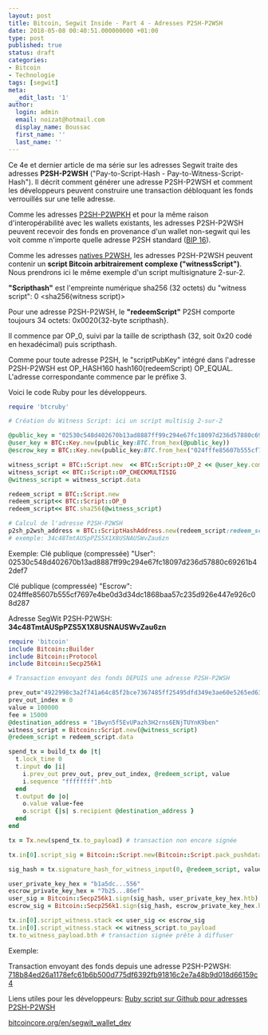 ```yaml
---
layout: post
title: Bitcoin, Segwit Inside - Part 4 - Adresses P2SH-P2WSH
date: 2018-05-08 00:40:51.000000000 +01:00
type: post
published: true
status: draft
categories:
- Bitcoin
- Technologie
tags: [segwit]
meta:
  _edit_last: '1'
author:
  login: admin
  email: noizat@hotmail.com
  display_name: Boussac
  first_name: ''
  last_name: ''
---
```

Ce 4e et dernier article de ma série sur les adresses Segwit traite des adresses **P2SH-P2WSH** ("Pay-to-Script-Hash - Pay-to-Witness-Script-Hash"). Il décrit comment générer une adresse P2SH-P2WSH et comment les développeurs peuvent construire une transaction débloquant les fonds verrouillés sur une telle adresse.

Comme les adresses [P2SH-P2WPKH](http://e-ducat.fr/2018-04-11-segwit-inside-p2sh-p2wpkh-fr/) et pour la même raison d'interopérabilité avec les wallets existants, les adresses P2SH-P2WSH peuvent recevoir des fonds en provenance d'un wallet non-segwit qui les voit comme n'importe quelle adresse P2SH standard ([BIP 16](https://github.com/bitcoin/bips/blob/master/bip-0016.mediawiki)).

Comme les adresses [natives P2WSH](http://e-ducat.fr/2018-03-31-segwit-inside-native-p2wsh-fr/), les adresses P2SH-P2WSH peuvent contenir un **script Bitcoin arbitrairement complexe ("witnessScript")**. Nous prendrons ici le même exemple d'un script multisignature 2-sur-2.

**"Scripthash"** est l'empreinte numérique sha256 (32 octets) du "witness script":
0 <sha256(witness script)>

Pour une adresse P2SH-P2WSH, le **"redeemScript"** P2SH comporte toujours 34 octets: 0x0020{32-byte scripthash}.

Il commence par OP_0, suivi par la taille de scripthash (32, soit 0x20 codé en hexadécimal) puis scripthash. 

Comme pour toute adresse P2SH, le "scriptPubKey" intégré dans l'adresse P2SH-P2WSH est OP_HASH160 hash160(redeemScript) OP_EQUAL. L'adresse correspondante commence par le préfixe 3.

Voici le code Ruby pour les développeurs.

```ruby
require 'btcruby'

# Création du Witness Script: ici un script multisig 2-sur-2

@public_key = "02530c548d402670b13ad8887ff99c294e67fc18097d236d57880c69261b42def7"
@user_key = BTC::Key.new(public_key:BTC.from_hex(@public_key))
@escrow_key = BTC::Key.new(public_key:BTC.from_hex("024fffe85607b555cf7697e4be0d3d34dc1868baa57c235d926e447e926c08d287"))

witness_script = BTC::Script.new  << BTC::Script::OP_2 << @user_key.compressed_public_key << @escrow_key.compressed_public_key << BTC::Script::OP_2 
witness_script << BTC::Script::OP_CHECKMULTISIG
@witness_script = witness_script.data

redeem_script = BTC::Script.new   
redeem_script<< BTC::Script::OP_0
redeem_script<< BTC.sha256(@witness_script)

# Calcul de l'adresse P2SH-P2WSH
p2sh_p2wsh_address = BTC::ScriptHashAddress.new(redeem_script:redeem_script).to_s 
# exemple: 34c48TmtAUSpPZS5X1X8USNAUSWvZau6zn
```

Exemple:
Clé publique (compressée) "User": 02530c548d402670b13ad8887ff99c294e67fc18097d236d57880c69261b42def7

Clé publique (compressée) "Escrow": 024fffe85607b555cf7697e4be0d3d34dc1868baa57c235d926e447e926c08d287

Adresse SegWit P2SH-P2WSH: **34c48TmtAUSpPZS5X1X8USNAUSWvZau6zn**


```ruby
require 'bitcoin'
include Bitcoin::Builder
include Bitcoin::Protocol
include Bitcoin::Secp256k1

# Transaction envoyant des fonds DEPUIS une adresse P2SH-P2WSH

prev_out="4922998c3a2f741a64c85f2bce7367485ff25495dfd349e3ae60e5265ed6381d"
prev_out_index = 0
value = 100000
fee = 15000
@destination_address = "1Bwyn5f5EvUPazh3H2rns6ENjTUYnK9ben"
witness_script = Bitcoin::Script.new(@witness_script)
@redeem_script = redeem_script.data

spend_tx = build_tx do |t|
  t.lock_time 0
  t.input do |i|
    i.prev_out prev_out, prev_out_index, @redeem_script, value
    i.sequence "ffffffff".htb
  end
  t.output do |o|
    o.value value-fee
    o.script {|s| s.recipient @destination_address }
  end
end

tx = Tx.new(spend_tx.to_payload) # transaction non encore signée

tx.in[0].script_sig = Bitcoin::Script.new(Bitcoin::Script.pack_pushdata(@redeem_script)).to_payload

sig_hash = tx.signature_hash_for_witness_input(0, @redeem_script, value, witness_script.to_payload, Tx::SIGHASH_TYPE[:all])

user_private_key_hex = "b1a5dc...556"
escrow_private_key_hex = "7b25...86ef"
user_sig = Bitcoin::Secp256k1.sign(sig_hash, user_private_key_hex.htb) + [Tx::SIGHASH_TYPE[:all]].pack("C")
escrow_sig = Bitcoin::Secp256k1.sign(sig_hash, escrow_private_key_hex.htb) + [Tx::SIGHASH_TYPE[:all]].pack("C")

tx.in[0].script_witness.stack << user_sig << escrow_sig
tx.in[0].script_witness.stack << witness_script.to_payload
tx.to_witness_payload.bth # transaction signée prête à diffuser
```

Exemple:

Transaction envoyant des fonds depuis une adresse P2SH-P2WSH: [718b84ed26a1178efc61b6b500d775df6392fb91816c2e7a48b9d018d66159c4](https://blockchain.info/tx/718b84ed26a1178efc61b6b500d775df6392fb91816c2e7a48b9d018d66159c4)

Liens utiles pour les développeurs:
[Ruby script sur Github pour adresses P2SH-P2WSH](https://gist.github.com/pierrenoizat/a418968f2af4eaacfbff71e7a99c47fd)

[bitcoincore.org/en/segwit_wallet_dev](https://bitcoincore.org/en/segwit_wallet_dev/)
